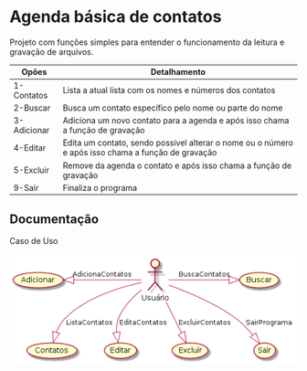 # Agenda básica de contatos

Projeto com funções simples para entender o funcionamento da leitura e gravação de arquivos.

| Opões | Detalhamento |
|-------|--------------|
| 1-Contatos | Lista a atual lista com os nomes e números dos contatos |
| 2-Buscar | Busca um contato específico pelo nome ou parte do nome |
| 3-Adicionar | Adiciona um novo contato para a agenda e após isso chama a função de gravação |
| 4-Editar | Edita um contato, sendo possivel alterar o nome ou o número e após isso chama a função de gravação |
| 5-Excluir | Remove da agenda o contato e após isso chama a função de gravação |
| 9-Sair | Finaliza o programa |

## Documentação

Caso de Uso

![](imagens/01.png)
